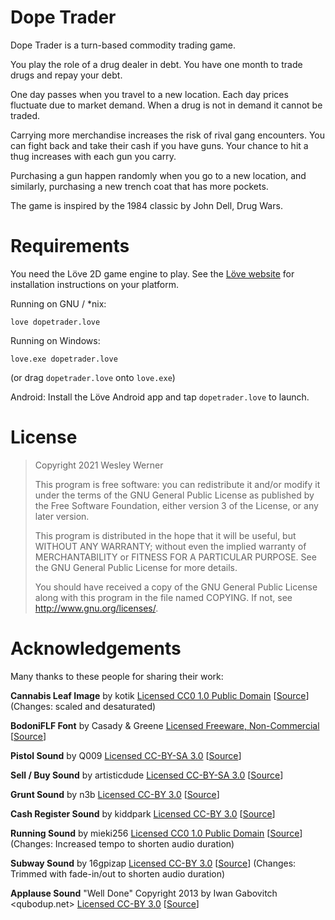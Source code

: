 # Dope Trader

Dope Trader is a turn-based commodity trading game.

You play the role of a drug dealer in debt. You have one month to trade drugs and repay your debt.

One day passes when you travel to a new location. Each day prices fluctuate due to market demand. When a drug is not in demand it cannot be traded.

Carrying more merchandise increases the risk of rival gang encounters. You can fight back and take their cash if you have guns. Your chance to hit a thug increases with each gun you carry.

Purchasing a gun happen randomly when you go to a new location, and similarly, purchasing a new trench coat that has more pockets.

The game is inspired by the 1984 classic by John Dell, Drug Wars.

# Requirements

You need the Löve 2D game engine to play. See the [Löve website](https://love2d.org) for installation instructions on your platform.

Running on GNU / *nix:

```
love dopetrader.love
```

Running on Windows:

```
love.exe dopetrader.love
```

(or drag `dopetrader.love` onto `love.exe`)

Android: Install the Löve Android app and tap `dopetrader.love` to launch.

# License

> Copyright 2021 Wesley Werner
>
> This program is free software: you can redistribute it and/or modify
> it under the terms of the GNU General Public License as published by
> the Free Software Foundation, either version 3 of the License, or
> any later version.
>
> This program is distributed in the hope that it will be useful,
> but WITHOUT ANY WARRANTY; without even the implied warranty of
> MERCHANTABILITY or FITNESS FOR A PARTICULAR PURPOSE.  See the
> GNU General Public License for more details.
>
> You should have received a copy of the GNU General Public License
> along with this program in the file named COPYING.
> If not, see http://www.gnu.org/licenses/.

# Acknowledgements

Many thanks to these people for sharing their work:

**Cannabis Leaf Image**
by kotik
[Licensed CC0 1.0 Public Domain](http://creativecommons.org/publicdomain/zero/1.0/)
[[Source](https://openclipart.org/detail/3579/cannabis)]
(Changes: scaled and desaturated)

**BodoniFLF Font**
by Casady & Greene
[Licensed Freeware, Non-Commercial](https://www.fontspace.com/help#license-2)
[[Source](https://www.fontspace.com/bodoniflf-font-f1202)]

**Pistol Sound**
by Q009
[Licensed CC-BY-SA 3.0](http://creativecommons.org/licenses/by-sa/3.0/)
[[Source](https://opengameart.org/content/q009s-weapon-sounds)]

**Sell / Buy Sound**
by artisticdude
[Licensed CC-BY-SA 3.0](http://creativecommons.org/licenses/by-sa/3.0/)
[[Source](https://opengameart.org/content/inventory-sound-effects)]

**Grunt Sound**
by n3b
[Licensed CC-BY 3.0](http://creativecommons.org/licenses/by/3.0/)
[[Source](https://opengameart.org/content/grunt)]

**Cash Register Sound**
by kiddpark
[Licensed CC-BY 3.0](http://creativecommons.org/licenses/by/3.0/)
[[Source](https://freesound.org/people/kiddpark/sounds/201159/)]

**Running Sound**
by mieki256
[Licensed CC0 1.0 Public Domain](http://creativecommons.org/publicdomain/zero/1.0/)
[[Source](https://opengameart.org/content/jump-and-run-and-stand)]
(Changes: Increased tempo to shorten audio duration)

**Subway Sound**
by 16gpizap
[Licensed CC-BY 3.0](http://creativecommons.org/licenses/by/3.0/)
[[Source](https://freesound.org/people/16gpizap/sounds/499424/)]
(Changes: Trimmed with fade-in/out to shorten audio duration)

**Applause Sound**
"Well Done" Copyright 2013 by Iwan Gabovitch <qubodup.net>
[Licensed CC-BY 3.0](http://creativecommons.org/licenses/by/3.0/)
[[Source](https://opengameart.org/content/well-done)]
